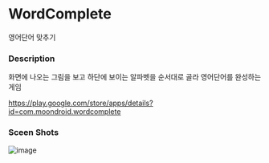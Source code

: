 # WordComplete
영어단어 맞추기

### Description
화면에 나오는 그림을 보고 하단에 보이는 알파벳을 순서대로 골라 영어단어를 완성하는 게임

https://play.google.com/store/apps/details?id=com.moondroid.wordcomplete

### Sceen Shots
![image](https://github.com/byldh124/WordComplete/assets/78577050/21dd82f4-38cb-45fa-a50a-2dda978f7baa)


